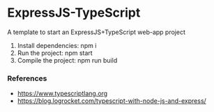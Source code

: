 # ExpressJS-TypeScript
A template to start an ExpressJS+TypeScript web-app project

1. Install dependencies: npm i
2. Run the project: npm start
3. Compile the project: npm run build

### References
- https://www.typescriptlang.org
- https://blog.logrocket.com/typescript-with-node-js-and-express/